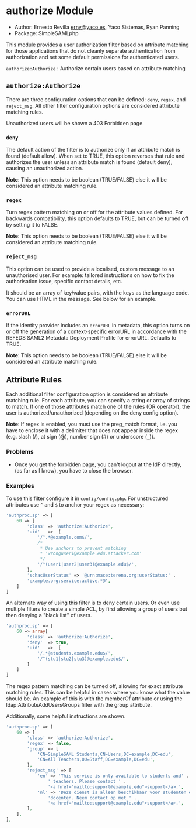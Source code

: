 # authorize Module

* Author: Ernesto Revilla <erny@yaco.es>, Yaco Sistemas, Ryan Panning
* Package: SimpleSAMLphp

This module provides a user authorization filter based on attribute matching
for those applications that do not cleanly separate authentication from
authorization and set some default permissions for authenticated users.

`authorize:Authorize`
: Authorize certain users based on attribute matching

## `authorize:Authorize`

There are three configuration options that can be defined: `deny`, `regex`,
and `reject_msg`. All other filter configuration options are considered
attribute matching rules.

Unauthorized users will be shown a 403 Forbidden page.

### `deny`

The default action of the filter is to authorize only if an attribute match
is found (default allow). When set to TRUE, this option reverses that rule and
authorizes the user unless an attribute match is found (default deny), causing
an unauthorized action.

**Note**: This option needs to be boolean (TRUE/FALSE) else it will be considered
          an attribute matching rule.

### `regex`

Turn regex pattern matching on or off for the attribute values defined. For
backwards compatibility, this option defaults to TRUE, but can be turned off
by setting it to FALSE.

**Note**: This option needs to be boolean (TRUE/FALSE) else it will be
          considered an attribute matching rule.

### `reject_msg`

This option can be used to provide a localised, custom message to an
unauthorised user. For example: tailored instructions on how to fix the
authorisation issue, specific contact details, etc.

It should be an array of key/value pairs, with the keys as the language code.
You can use HTML in the message. See below for an example.

### `errorURL`

If the identity provider includes an `errorURL` in metadata, this option turns
on or off the generation of a context-specific errorURL in accordance with the
REFEDS SAML2 Metadata Deployment Profile for errorURL. Defaults to TRUE.

**Note**: This option needs to be boolean (TRUE/FALSE) else it will be
          considered an attribute matching rule.

## Attribute Rules

Each additional filter configuration option is considered an attribute matching
rule. For each attribute, you can specify a string or array of strings to match.
If one of those attributes match one of the rules (OR operator), the user is
authorized/unauthorized (depending on the deny config option).

**Note**: If regex is enabled, you must use the preg_match format, i.e. you have
          to enclose it with a delimiter that does not appear inside the regex
          (e.g. slash (/), at sign (@), number sign (#) or underscore (`_`)).

### Problems

* Once you get the forbidden page, you can't logout at the IdP directly,
  (as far as I know), you have to close the browser.

### Examples

To use this filter configure it in `config/config.php`.
For unstructured attributes use `^` and `$` to anchor your regex as necessary:

```php
'authproc.sp' => [
    60 => [
        'class' => 'authorize:Authorize',
        'uid'   =>  [
            '/^.*@example.com$/',
            /*
             * Use anchors to prevent matching
             * 'wronguser1@example.edu.attacker.com'
             */
            '/^(user1|user2|user3)@example.edu$/',
        ],
        'schacUserStatus' => '@urn:mace:terena.org:userStatus:' .
        'example.org:service:active.*@',
    ]
]
```

An alternate way of using this filter is to deny certain users. Or even use
multiple filters to create a simple ACL, by first allowing a group of users but
then denying a "black list" of users.

```php
'authproc.sp' => [
    60 => array[
        'class' => 'authorize:Authorize',
        'deny'  => true,
        'uid'   =>  [
            '/.*@students.example.edu$/',
            '/^(stu1|stu2|stu3)@example.edu$/',
        ]
    ]
]
```

The regex pattern matching can be turned off, allowing for exact attribute
matching rules. This can be helpful in cases where you know what the value
should be. An example of this is with the memberOf attribute or using the
ldap:AttributeAddUsersGroups filter with the group attribute.

Additionally, some helpful instructions are shown.

```php
'authproc.sp' => [
    60 => [
        'class' => 'authorize:Authorize',
        'regex' => false,
        'group' => [
            'CN=SimpleSAML Students,CN=Users,DC=example,DC=edu',
            'CN=All Teachers,OU=Staff,DC=example,DC=edu',
        ],
        'reject_msg' => [
            'en' => 'This service is only available to students and' .
                ' teachers. Please contact ' .
                '<a href="mailto:support@example.edu">support</a>.',
            'nl' => 'Deze dienst is alleen beschikbaar voor studenten en ' .
                'docenten. Neem contact op met ' .
                '<a href="mailto:support@example.edu">support</a>.',
        ],
    ],
],
```
